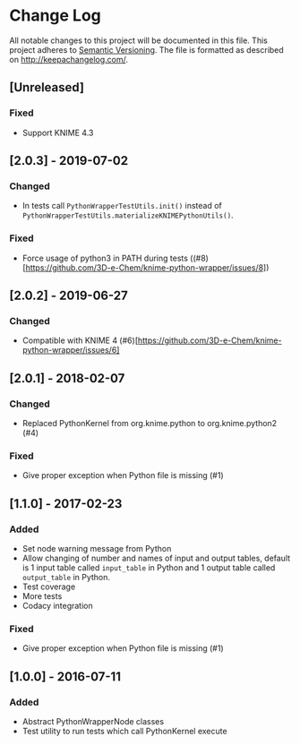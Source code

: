 # Change Log
All notable changes to this project will be documented in this file.
This project adheres to [Semantic Versioning](http://semver.org/).
The file is formatted as described on http://keepachangelog.com/.

## [Unreleased]

### Fixed

* Support KNIME 4.3

## [2.0.3] - 2019-07-02

### Changed

- In tests call `PythonWrapperTestUtils.init()` instead of `PythonWrapperTestUtils.materializeKNIMEPythonUtils()`.

### Fixed

- Force usage of python3 in PATH during tests ((#8)[https://github.com/3D-e-Chem/knime-python-wrapper/issues/8])

## [2.0.2] - 2019-06-27

### Changed

- Compatible with KNIME 4 (#6)[https://github.com/3D-e-Chem/knime-python-wrapper/issues/6]

## [2.0.1] - 2018-02-07

### Changed

* Replaced PythonKernel from org.knime.python to org.knime.python2 (#4)

### Fixed

* Give proper exception when Python file is missing (#1)

## [1.1.0] - 2017-02-23

### Added

* Set node warning message from Python
* Allow changing of number and names of input and output tables,
  default is 1 input table called `input_table` in Python
  and 1 output table called `output_table` in Python.
* Test coverage
* More tests
* Codacy integration

### Fixed

* Give proper exception when Python file is missing (#1)

## [1.0.0] - 2016-07-11

### Added

* Abstract PythonWrapperNode classes
* Test utility to run tests which call PythonKernel execute
